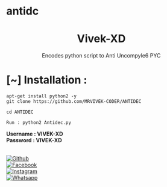 # antidc


<h1 align="center"> Vivek-XD</h1>
<p align="center">
      Encodes python script to Anti Uncompyle6 PYC
</p>


<h1>[~] Installation : </h1>

```
apt-get install python2 -y
git clone https://github.com/MRVIVEK-CODER/ANTIDEC
```
```
cd ANTIDEC
```
```
Run : python2 Antidec.py
```

<b>Username : VIVEK-XD</b> <br/>
<b>Password : VIVEK-XD</b>


<br>[![Github](https://img.shields.io/badge/Github-MR-VIVEK--dimgray?style=flat-square&logo=github)](https://github.com/MRVIVEK-CODER)<br> [![Facebook](https://img.shields.io/badge/Facebook-VIVEKXD-blue?style=flat-square&logo=facebook)](https://www.facebook.com/Vivek.chandel.420)<br> [![Instagram](https://img.shields.io/badge/Instagram-Vivek--XD-hotpink?style=flat-square&logo=instagram)](https://Instagram.com/hacker_solution_by_vivek)<br> [![Whatsapp](https://img.shields.io/badge/Whatsapp-VIVEK--XD-deepgreen?style=flat-square&logo=whatsapp)](https://wa.me/17087220306)
